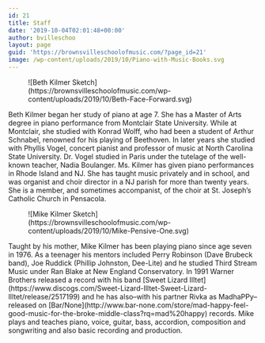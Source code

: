 ```yaml
---
id: 21
title: Staff
date: '2019-10-04T02:01:48+00:00'
author: bvilleschoo
layout: page
guid: 'https://brownsvilleschoolofmusic.com/?page_id=21'
image: /wp-content/uploads/2019/10/Piano-with-Music-Books.svg
---
```


<div class="wp-block-image"><figure class="aligncenter is-resized">![Beth Kilmer Sketch](https://brownsvilleschoolofmusic.com/wp-content/uploads/2019/10/Beth-Face-Forward.svg)</figure></div>Beth Kilmer began her study of piano at age 7. She has a Master of Arts degree in piano performance from Montclair State University. While at Montclair, she studied with Konrad Wolff, who had been a student of Arthur Schnabel, renowned for his playing of Beethoven. In later years she studied with Phyllis Vogel, concert pianist and professor of music at North Carolina State University. Dr. Vogel studied in Paris under the tutelage of the well-known teacher, Nadia Boulanger. Ms. Kilmer has given piano performances in Rhode Island and NJ. She has taught music privately and in school, and was organist and choir director in a NJ parish for more than twenty years. She is a member, and sometimes accompanist, of the choir at St. Joseph’s Catholic Church in Pensacola.

<div class="wp-block-image"><figure class="aligncenter is-resized">![Mike Kilmer Sketch](https://brownsvilleschoolofmusic.com/wp-content/uploads/2019/10/Mike-Pensive-One.svg)</figure></div>Taught by his mother, Mike Kilmer has been playing piano since age seven in 1976. As a teenager his mentors included Perry Robinson (Dave Brubeck band), Joe Ruddick (Phillip Johnston, Dee-Lite) and he studied Third Stream Music under Ran Blake at New England Conservatory. In 1991 Warner Brothers released a record with his band [Sweet Lizard Illtet](https://www.discogs.com/Sweet-Lizard-Illtet-Sweet-Lizard-Illtet/release/2517199) and he has also–with his partner Rivka as MadhaPPy–released on [Bar/None](http://www.bar-none.com/store/mad-happy-feel-good-music-for-the-broke-middle-class?rq=mad%20happy) records. Mike plays and teaches piano, voice, guitar, bass, accordion, composition and songwriting and also basic recording and production.